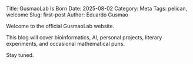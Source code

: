 Title: GusmaoLab Is Born
Date: 2025-08-02
Category: Meta
Tags: pelican, welcome
Slug: first-post
Author: Eduardo Gusmao

Welcome to the official GusmaoLab website.

This blog will cover bioinformatics, AI, personal projects, literary experiments, and occasional mathematical puns.

Stay tuned.